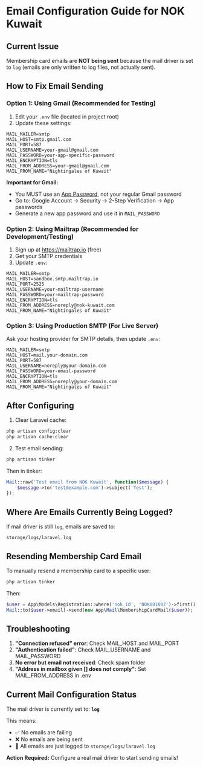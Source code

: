 # Email Configuration Guide for NOK Kuwait

## Current Issue
Membership card emails are **NOT being sent** because the mail driver is set to `log` (emails are only written to log files, not actually sent).

## How to Fix Email Sending

### Option 1: Using Gmail (Recommended for Testing)

1. Edit your `.env` file (located in project root)
2. Update these settings:

```env
MAIL_MAILER=smtp
MAIL_HOST=smtp.gmail.com
MAIL_PORT=587
MAIL_USERNAME=your-gmail@gmail.com
MAIL_PASSWORD=your-app-specific-password
MAIL_ENCRYPTION=tls
MAIL_FROM_ADDRESS=your-gmail@gmail.com
MAIL_FROM_NAME="Nightingales of Kuwait"
```

**Important for Gmail:**
- You MUST use an [App Password](https://support.google.com/accounts/answer/185833), not your regular Gmail password
- Go to: Google Account → Security → 2-Step Verification → App passwords
- Generate a new app password and use it in `MAIL_PASSWORD`

### Option 2: Using Mailtrap (Recommended for Development/Testing)

1. Sign up at https://mailtrap.io (free)
2. Get your SMTP credentials
3. Update `.env`:

```env
MAIL_MAILER=smtp
MAIL_HOST=sandbox.smtp.mailtrap.io
MAIL_PORT=2525
MAIL_USERNAME=your-mailtrap-username
MAIL_PASSWORD=your-mailtrap-password
MAIL_ENCRYPTION=tls
MAIL_FROM_ADDRESS=noreply@nok-kuwait.com
MAIL_FROM_NAME="Nightingales of Kuwait"
```

### Option 3: Using Production SMTP (For Live Server)

Ask your hosting provider for SMTP details, then update `.env`:

```env
MAIL_MAILER=smtp
MAIL_HOST=mail.your-domain.com
MAIL_PORT=587
MAIL_USERNAME=noreply@your-domain.com
MAIL_PASSWORD=your-email-password
MAIL_ENCRYPTION=tls
MAIL_FROM_ADDRESS=noreply@your-domain.com
MAIL_FROM_NAME="Nightingales of Kuwait"
```

## After Configuring

1. Clear Laravel cache:
```bash
php artisan config:clear
php artisan cache:clear
```

2. Test email sending:
```bash
php artisan tinker
```

Then in tinker:
```php
Mail::raw('Test email from NOK Kuwait', function($message) {
    $message->to('test@example.com')->subject('Test');
});
```

## Where Are Emails Currently Being Logged?

If mail driver is still `log`, emails are saved to:
```
storage/logs/laravel.log
```

## Resending Membership Card Email

To manually resend a membership card to a specific user:

```bash
php artisan tinker
```

Then:
```php
$user = App\Models\Registration::where('nok_id', 'NOK001002')->first();
Mail::to($user->email)->send(new App\Mail\MembershipCardMail($user));
```

## Troubleshooting

1. **"Connection refused" error**: Check MAIL_HOST and MAIL_PORT
2. **"Authentication failed"**: Check MAIL_USERNAME and MAIL_PASSWORD
3. **No error but email not received**: Check spam folder
4. **"Address in mailbox given [] does not comply"**: Set MAIL_FROM_ADDRESS in .env

## Current Mail Configuration Status

The mail driver is currently set to: **`log`**

This means:
- ✅ No emails are failing
- ❌ No emails are being sent
- 📝 All emails are just logged to `storage/logs/laravel.log`

**Action Required:** Configure a real mail driver to start sending emails!

